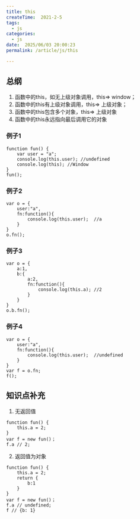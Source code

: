 ```yaml
---
title: this
createTime:  2021-2-5
tags:
  - js
categories:
  - js
date:  2025/06/03 20:00:23
permalink: /article/js/this

---
```

## 总纲
1. 函数中的this，如无上级对象调用，this=> window；
2. 函数中的this有上级对象调用，this=> 上级对象；
3. 函数中的this包含多个对象，this=> 上级对象
4. 函数中的this永远指向最后调用它的对象

### 例子1
```
function fun() {
    var user = "a";
    console.log(this.user); //undefined
    console.log(this); //Window
}
fun();
```
### 例子2
```
var o = {
    user:"a",
    fn:function(){
        console.log(this.user);  //a
    }
}
o.fn();
```
### 例子3
```
var o = {
    a:1,
    b:{
        a:2,
        fn:function(){
            console.log(this.a); //2
        }
    }
}
o.b.fn();
```
### 例子4
```
var o = {
    user:"a",
    fn:function(){
        console.log(this.user);  //undefined
    }
}
var f = o.fn;
f();
```

## 知识点补充
1. 无返回值
```
function fun() {
    this.a = 2;
}
var f = new fun()；
f.a // 2;
```
2. 返回值为对象
```
function fun() {
    this.a = 2;
    return {
        b:1
    }
}
var f = new fun()；
f.a // undefined;
f // {b: 1}
```